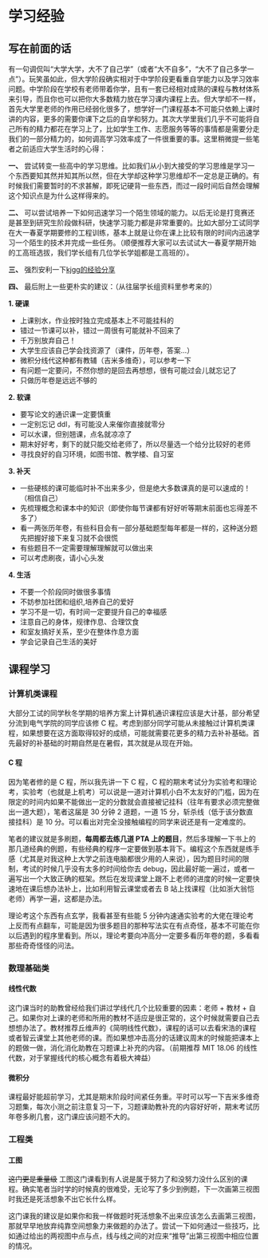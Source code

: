 # **学习经验**

## **写在前面的话**

有一句调侃叫“大学大学，大不了自己学”（或者“大不自多”，“大不了自己多学一点”）。玩笑虽如此，但大学阶段确实相对于中学阶段更看重自学能力以及学习效率问题。中学阶段在学校有老师带着你学，且有一套已经相对成熟的课程与教材体系来引导，而且你也可以把你大多数精力放在学习课内课程上去。但大学却不一样，首先大学里老师的作用已经弱化很多了，想学好一门课程基本不可能只依赖上课时讲的内容，更多的需要你课下之后的自学和努力。其次大学里我们几乎不可能将自己所有的精力都花在学习上了，比如学生工作、志愿服务等等的事情都是需要分走我们的一部分精力的，如何调高学习效率成了一件很重要的事。这里稍微提一些笔者之前适应大学生活时的心得：

**一、** 尝试转变一些高中的学习思维。比如我们从小到大接受的学习思维是学习一个东西要知其然并知其所以然，但在大学却这种学习思维却不一定总是正确的。有时候我们需要暂时的不求甚解，即死记硬背一些东西，而过一段时间后自然会理解这个知识点是为什么这样得来的。

**二、** 可以尝试培养一下如何迅速学习一个陌生领域的能力。以后无论是打竞赛还是甚至到研究生阶段做科研，快速学习能力都是非常重要的。比如大部分工试同学在大一春夏学期要修的工程训练，基本上就是让你在课上比较有限的时间内迅速学习一个陌生的技术并完成一些任务。（顺便推荐大家可以去试试大一春夏学期开始的工高班选拔，我们学长组有几位学长学姐都是工高班的）。

**三、** 强烈安利一下[kjgg的经验分享](kjgg.pdf)


**四、** 最后附上一些更朴实的建议：（从往届学长组资料里参考来的）

**1. 硬课** 

-  上课别水，作业按时独立完成基本上不可能挂科的
-  错过一节课可以补，错过一周很有可能就补不回来了
-  千万别放弃自己！
-  大学生应该自己学会找资源了（课件，历年卷，答案...）
-  微积分线代这种都有教辅（吉米多维奇），可以参考一下
-  有问题一定要问，不然你想的是回去再想想，很有可能过会儿就忘记了
-  只做历年卷是远远不够的


**2. 软课** 

-  要写论文的通识课一定要慎重
-  一定别忘记 ddl，有可能没人来催你直接就零分
-  可以水课，但别翘课，点名就凉凉了
-  期末好好考，剩下的就只能交给老师了，所以尽量选一个给分比较好的老师
-  寻找良好的自习环境，如图书馆、教学楼、自习室

**3. 补天** 

- 一些硬核的课可能临时补不出来多少，但是绝大多数课真的是可以速成的！（相信自己）
- 先梳理概念和课本中的知识（即使你每节课都有好好听等期末前面也忘得差不多了）
- 看一两张历年卷，有些科目会有一部分基础题型每年都是一样的，这种送分题先把握好接下来复习就不会很慌
- 有些题目不一定需要理解理解就可以做出来
- 可以考虑刷夜，请小心头发

**4. 生活**

- 不要一个阶段同时做很多事情
- 不妨参加社团和组织,培养自己的爱好
- 学习不是一切，有时间一定要提升自己的幸福感
- 注意自己的身体，规律作息、合理饮食
- 和室友搞好关系，至少在整体作息方面
- 学会记录自己生活的美好

## **课程学习**

### **计算机类课程**

大部分工试的同学秋冬学期的培养方案上计算机通识课程应该是大计基，部分希望分流到电气学院的同学应该修 C 程。考虑到部分同学可能从未接触过计算机类课程，如果想要在这方面取得较好的成绩，可能就需要花更多的精力去补补基础。首先最好的补基础的时期自然是在暑假，其次就是从现在开始。

#### **C 程**

因为笔者修的是 C 程，所以我先讲一下 C 程，C 程的期末考试分为实验考和理论考，实验考（也就是上机考）可以说是一道对计算机小白不太友好的门槛，因为在限定的时间内如果不能做出一定的分数就会直接被记挂科（往年有要求必须完整做出一道大题），笔者这届是 30 分钟 2 道题，一道 15 分，斩杀线（低于该分数直接挂科）是 10 分。可以看出对完全没接触编程的同学来说还是有一定难度的。

笔者的建议就是多刷题，**每周都去练几道 PTA 上的题目**，然后多理解一下书上的那几道经典的例题，有些经典的程序一定要做到基本背下。编程这个东西就是练手感（尤其是对我这种上大学之前连电脑都很少用的人来说），因为题目时间的限制，考试的时候几乎没有太多的时间给你去 debug，因此最好能一遍过，或者一遍写出一个大致正确的框架。然后在发现课堂上跟不上老师的进度的时候一定要快速地在课后想办法补上，比如利用智云课堂或者去 B 站上找课程（比如浙大翁恺老师）再学一遍，这都是办法。

理论考这个东西有点玄学，我看甚至有些能 5 分钟内速通实验考的大佬在理论考上反而有点翻车，可能是因为很多题目的那种写法实在有点奇怪，基本不可能在你以后遇到的程序里看到。所以，理论考要向冲高分一定要多看历年卷的题，多看看那些奇奇怪怪的问法。


### **数理基础类**

#### **线性代数**

这门课当时的助教曾经给我们讲过学线代几个比较重要的因素：老师 + 教材 + 自己。如果你对上课的老师和所用的教材不适应是很正常的，这个时候就需要自己去想想办法了。教材推荐丘维声的《简明线性代数》，课程的话可以去看宋浩的课程或者智云课堂上其他老师的课。而如果想冲击高分的话建议周末的时候能把课本上的题做一做，消化消化助教在习题课上补充的内容。（前期推荐 MIT 18.06 的线性代数，对于掌握线代的核心概念有着极大裨益）

#### **微积分**

课程最好能超前学习，尤其是期末阶段时间紧任务重。平时可以写一下吉米多维奇习题集，每次小测之前注意复习一下，习题课助教补充的内容好好听，期末考试历年卷多刷几套，这门课应该问题不大的。

### **工程类**

#### **工图**

~~这门更是重量级~~ 工图这门课看到有人说是属于努力了和没努力没什么区别的课程。确实笔者当时学的时候真的很难受，无论写了多少到例题，下一次画第三视图时我还是死活想象不出它长什么样。

这门课我的建议是如果你和我一样做题时死活想象不出来应该怎么去画第三视图，那就早早地放弃纯靠空间想象力来做题的办法了。尝试一下如何通过一些技巧，比如通过给出的两视图中点与点，线与线之间的对应来“推导”出第三视图中相应位置的情况。